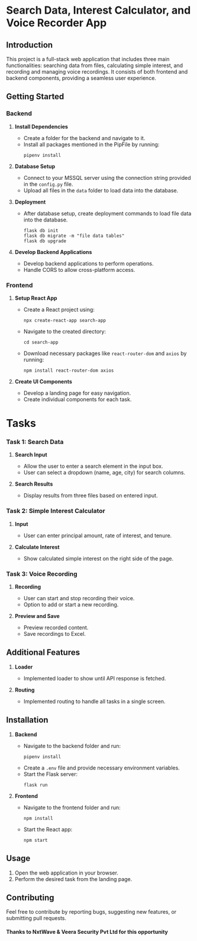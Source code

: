 # Search Data, Interest Calculator, and Voice Recorder App

## Introduction

This project is a full-stack web application that includes three main functionalities: searching data from files, calculating simple interest, and recording and managing voice recordings. It consists of both frontend and backend components, providing a seamless user experience.

## Getting Started

### Backend

1. **Install Dependencies**
   - Create a folder for the backend and navigate to it.
   - Install all packages mentioned in the PipFile by running:
     ```
     pipenv install
     ```

2. **Database Setup**
   - Connect to your MSSQL server using the connection string provided in the `config.py` file.
   - Upload all files in the `data` folder to load data into the database.


3. **Deployment**
   - After database setup, create deployment commands to load file data into the database.
      ```
      flask db init
      flask db migrate -m "file data tables"
      flask db upgrade
      ```

4. **Develop Backend Applications**
   - Develop backend applications to perform operations.
   - Handle CORS to allow cross-platform access.

### Frontend

1. **Setup React App**
   - Create a React project using:
     ```
     npx create-react-app search-app
     ```
   - Navigate to the created directory:
     ```
     cd search-app
     ```
   - Download necessary packages like `react-router-dom` and `axios` by running:
     ```
     npm install react-router-dom axios
     ```

2. **Create UI Components**
   - Develop a landing page for easy navigation.
   - Create individual components for each task.

# Tasks

### Task 1: Search Data

1. **Search Input**
   - Allow the user to enter a search element in the input box.
   - User can select a dropdown (name, age, city) for search columns.

2. **Search Results**
   - Display results from three files based on entered input.


### Task 2: Simple Interest Calculator

1. **Input**
   - User can enter principal amount, rate of interest, and tenure.

2. **Calculate Interest**
   - Show calculated simple interest on the right side of the page.
</details>

### Task 3: Voice Recording

1. **Recording**
   - User can start and stop recording their voice.
   - Option to add or start a new recording.

2. **Preview and Save**
   - Preview recorded content.
   - Save recordings to Excel.

## Additional Features

1. **Loader**
   - Implemented loader to show until API response is fetched.

2. **Routing**
   - Implemented routing to handle all tasks in a single screen.

## Installation

1. **Backend**
   - Navigate to the backend folder and run:
     ```
     pipenv install
     ```
   - Create a `.env` file and provide necessary environment variables.
   - Start the Flask server:
     ```
     flask run
     ```

2. **Frontend**
   - Navigate to the frontend folder and run:
     ```
     npm install
     ```
   - Start the React app:
     ```
     npm start
     ```

## Usage

1. Open the web application in your browser.
2. Perform the desired task from the landing page.

## Contributing

Feel free to contribute by reporting bugs, suggesting new features, or submitting pull requests.

#### Thanks to NxtWave & Veera Security Pvt Ltd for this opportunity

